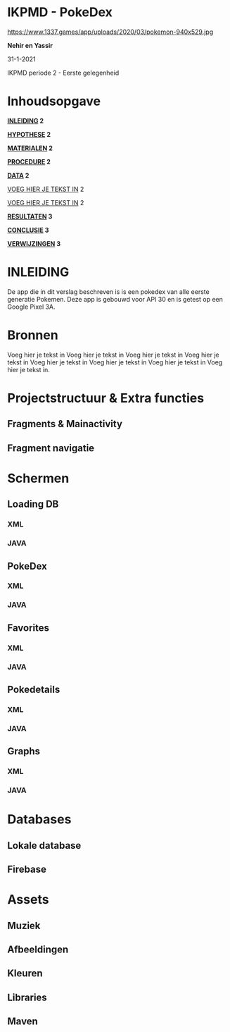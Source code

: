 # IKPMD - PokeDex

https://www.1337.games/app/uploads/2020/03/pokemon-940x529.jpg

**Nehir en Yassir**

31-1-2021

IKPMD periode 2 - Eerste gelegenheid

#

# Inhoudsopgave

**[INLEIDING](#_9nvi5xgmjvpe) 2**

**[HYPOTHESE](#_75rf4vta81ax) 2**

**[MATERIALEN](#_lquiyrwpy6ke) 2**

**[PROCEDURE](#_kn5uvgo00ajj) 2**

**[DATA](#_o8rmzovhszmh) 2**

[VOEG HIER JE TEKST IN](#_riu7lqlxpqrr) 2

[VOEG HIER JE TEKST IN](#_ai85dxyqa8ti) 2

**[RESULTATEN](#_1iz5pbeqzw6g) 3**

**[CONCLUSIE](#_chou9188p6co) 3**

**[VERWIJZINGEN](#_upsdn5xevax7) 3**

#

# INLEIDING

De app die in dit verslag beschreven is is een pokedex van alle eerste generatie Pokemen. Deze app is gebouwd voor API 30 en is getest op een Google Pixel 3A.


# Bronnen

Voeg hier je tekst in Voeg hier je tekst in Voeg hier je tekst in Voeg hier je tekst in Voeg hier je tekst in Voeg hier je tekst in Voeg hier je tekst in Voeg hier je tekst in.


# Projectstructuur & Extra functies

## Fragments & Mainactivity

## Fragment navigatie



# Schermen

## Loading DB

### XML

### JAVA


## PokeDex

### XML

### JAVA

## Favorites

### XML

### JAVA


## Pokedetails

### XML

### JAVA


## Graphs

### XML

### JAVA




# Databases

## Lokale database

## Firebase


# Assets
## Muziek
## Afbeeldingen
## Kleuren
## Libraries
## Maven


####

